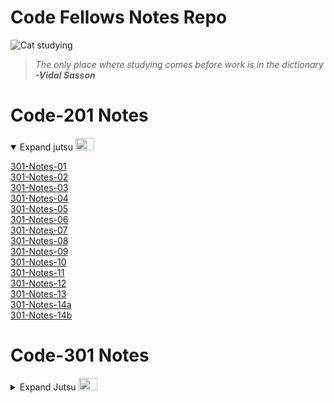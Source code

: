 # Code Fellows Notes Repo


![Cat studying](https://pbs.twimg.com/media/EcV0D7XX0AQj-1-?format=jpg&name=small)
> *The only place where studying comes before work is in the dictionary*
> ***-Vidal Sasson***


# Code-201 Notes
<details open>
<summary> 
Expand jutsu  
<img src="https://media2.giphy.com/media/rrTXn4zEMp008/giphy.gif?cid=ecf05e475s7ltj4373j7trkzedm6zy1tzy37764gdknt8bcc&rid=giphy.gif&ct=g" width="30" height= "20">
</summary>

 <a href="https://abditake.github.io/Reading-Notes/Code-301/class-01.html">301-Notes-01</a>
<br>
 <a href="https://abditake.github.io/Reading-Notes/Code-301/Class-02.html">301-Notes-02</a>
<br>
 <a href="https://abditake.github.io/Reading-Notes/Code-301/Class-03.html">301-Notes-03</a>
<br>
 <a href="https://abditake.github.io/Reading-Notes/Code-301/Class-04.html">301-Notes-04</a>
<br>
 <a href="https://abditake.github.io/Reading-Notes/Code-301/Class-05.html">301-Notes-05</a>
<br>
 <a href="https://abditake.github.io/Reading-Notes/Code-301/Class-06.html">301-Notes-06</a>
<br>
 <a href="https://abditake.github.io/Reading-Notes/Code-301/class-07.html">301-Notes-07</a>
<br>
 <a href="https://abditake.github.io/Reading-Notes/Code-301/class-08.html">301-Notes-08</a>
<br>
 <a href="https://abditake.github.io/Reading-Notes/Code-301/class-09.html">301-Notes-09</a>
<br>
 <a href="https://abditake.github.io/Reading-Notes/Code-301/class-10.html">301-Notes-10</a>
<br>
 <a href="https://abditake.github.io/Reading-Notes/Code-301/class-11.html">301-Notes-11</a>
<br>
 <a href="https://abditake.github.io/Reading-Notes/Code-301/class-12.html">301-Notes-12</a>
<br>
 <a href="https://abditake.github.io/Reading-Notes/Code-301/class-13.html">301-Notes-13</a>
<br>
 <a href="https://abditake.github.io/Reading-Notes/Code-301/class-14a.html">301-Notes-14a</a>
<br>
 <a href="https://abditake.github.io/Reading-Notes/Code-301/class-14b.html">301-Notes-14b</a>

</details>

# Code-301 Notes

<details>
  <summary>Expand Jutsu
  <img src="https://media0.giphy.com/media/v50HMV6ae84mY/giphy.gif?cid=ecf05e475s7ltj4373j7trkzedm6zy1tzy37764gdknt8bcc&rid=giphy.gif&ct=g" width="30" height="20">
  </summary>

 <a href="https://abditake.github.io/Reading-Notes/Code-301/class-01.html">201-Notes-01</a>
<br>
<a href="https://abditake.github.io/Reading-Notes/Code-301/class-14b.html">301-Notes-02</a>
<br>
<a href="https://abditake.github.io/Reading-Notes/Code-301/class-14b.html">301-Notes-03</a>
<br>
<a href="https://abditake.github.io/Reading-Notes/Code-301/class-14b.html">301-Notes-04</a>
<br>
<a href="https://abditake.github.io/Reading-Notes/Code-301/class-14b.html">301-Notes-05</a>
<br>
<a href="https://abditake.github.io/Reading-Notes/Code-301/class-14b.html">301-Notes-06</a>
<br>
<a href="https://abditake.github.io/Reading-Notes/Code-301/class-14b.html">301-Notes-07</a>
<br>
<a href="https://abditake.github.io/Reading-Notes/Code-301/class-14b.html">301-Notes-08</a>
<br>
<a href="https://abditake.github.io/Reading-Notes/Code-301/class-14b.html">301-Notes-09</a>
<br>
<a href="https://abditake.github.io/Reading-Notes/Code-301/class-14b.html">301-Notes-10</a>
<br>
<a href="https://abditake.github.io/Reading-Notes/Code-301/class-14b.html">301-Notes-11</a>
<br>
<a href="https://abditake.github.io/Reading-Notes/Code-301/class-14b.html">301-Notes-12</a>
<br>
<a href="https://abditake.github.io/Reading-Notes/Code-301/class-14b.html">301-Notes-13</a>
<br>
<a href="https://abditake.github.io/Reading-Notes/Code-301/class-14b.html">301-Notes-14</a>
<br>
<a href="https://abditake.github.io/Reading-Notes/Code-301/class-14b.html">301-Notes-15</a> 
</details>






    
                  
    

          
            
